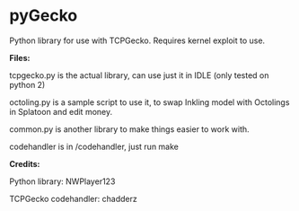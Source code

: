 
# pyGecko
Python library for use with TCPGecko. Requires kernel exploit to use.

**Files:**

tcpgecko.py is the actual library, can use just it in IDLE (only tested on python 2)

octoling.py is a sample script to use it, to swap Inkling model with Octolings in Splatoon and edit money.

common.py is another library to make things easier to work with.

codehandler is in /codehandler, just run make

**Credits:**

Python library: NWPlayer123

TCPGecko codehandler: chadderz

